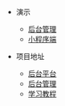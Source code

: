 ﻿* 演示
  * [后台管理]()
  * [小程序端]()

* 项目地址
  * [后台平台](https://github.com/Jackson0714/PassJava-Platform)
  * [后台管理](https://github.com/Jackson0714/PassJava-Portal)
  * [学习教程](https://github.com/Jackson0714/PassJava-Learning)